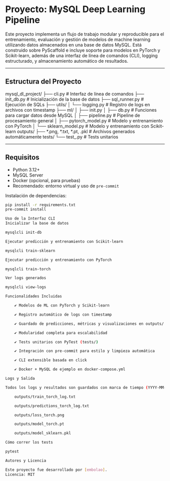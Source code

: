# Proyecto: MySQL Deep Learning Pipeline

Este proyecto implementa un flujo de trabajo modular y reproducible para el entrenamiento, evaluación y gestión de modelos de machine learning utilizando datos almacenados en una base de datos MySQL. Está construido sobre PyScaffold e incluye soporte para modelos en PyTorch y Scikit-learn, además de una interfaz de línea de comandos (CLI), logging estructurado, y almacenamiento automático de resultados.

---

## Estructura del Proyecto

mysql_dl_project/
├── cli.py # Interfaz de línea de comandos
├── init_db.py # Inicialización de la base de datos
├── sql_runner.py # Ejecución de SQLs
├── utils/
│ └── logging.py # Registro de logs en archivos con timestamp
├── ml/
│ ├── init.py
│ ├── db.py # Funciones para cargar datos desde MySQL
│ ├── pipeline.py # Pipeline de procesamiento general
│ ├── pytorch_model.py # Modelo y entrenamiento con PyTorch
│ └── sklearn_model.py # Modelo y entrenamiento con Scikit-learn
outputs/
├── *.png, *.txt, *.pt, .pkl # Archivos generados automáticamente
tests/
└── test_.py # Tests unitarios


---

## Requisitos

- Python 3.12+
- MySQL Server
- Docker (opcional, para pruebas)
- Recomendado: entorno virtual y uso de `pre-commit`

Instalación de dependencias:

```bash
pip install -r requirements.txt
pre-commit install

Uso de la Interfaz CLI
Inicializar la base de datos

mysqlcli init-db

Ejecutar predicción y entrenamiento con Scikit-learn

mysqlcli train-sklearn

Ejecutar predicción y entrenamiento con PyTorch

mysqlcli train-torch

Ver logs generados

mysqlcli view-logs

Funcionalidades Incluidas

    ✔️ Modelos de ML con PyTorch y Scikit-learn

    ✔️ Registro automático de logs con timestamp

    ✔️ Guardado de predicciones, métricas y visualizaciones en outputs/

    ✔️ Modularidad completa para escalabilidad

    ✔️ Tests unitarios con PyTest (tests/)

    ✔️ Integración con pre-commit para estilo y limpieza automática

    ✔️ CLI extensible basada en click

    ✔️ Docker + MySQL de ejemplo en docker-compose.yml

Logs y Salida

Todos los logs y resultados son guardados con marca de tiempo (YYYY-MM-DD_HH-MM-SS) en la carpeta outputs/. Ejemplos:

    outputs/train_torch_log.txt

    outputs/predictions_torch_log.txt

    outputs/loss_torch.png

    outputs/model_torch.pt

    outputs/model_sklearn.pkl

Cómo correr los tests

pytest

Autores y Licencia

Este proyecto fue desarrollado por [embolao].
Licencia: MIT
